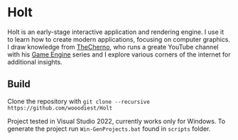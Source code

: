 # Holt 

Holt is an early-stage interactive application and rendering engine. I use it to learn how to create modern applications, focusing on computer graphics. 
I draw knowledge from [TheCherno](https://github.com/TheCherno), who runs a greate YouTube channel with his [Game Engine](https://www.youtube.com/playlist?list=PLlrATfBNZ98dC-V-N3m0Go4deliWHPFwT) series and I explore various corners of the internet for additional insights.

## Build
Clone the repository with `git clone --recursive https://github.com/wooodiest/Holt`

Project tested in Visual Studio 2022, currently works only for Windows. To generate the project run `Win-GenProjects.bat` found in `scripts` folder.


